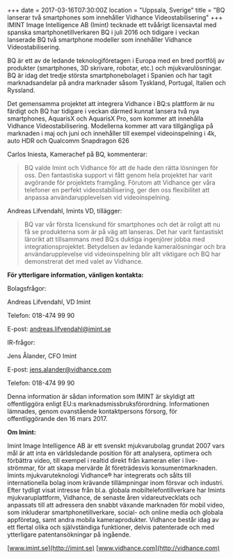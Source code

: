+++
date = 2017-03-16T07:30:00Z
location = "Uppsala, Sverige"
title = "BQ lanserar två smartphones som innehåller Vidhance Videostabilisering"
+++
IMINT Image Intelligence AB (Imint) tecknade ett tvåårigt licensavtal med spanska smartphonetillverkaren BQ i juli 2016 och tidigare i veckan lanserade BQ två smartphone modeller som innehåller Vidhance Videostabilisering.<!--more-->

BQ är ett av de ledande teknologiföretagen i Europa med en bred portfölj av produkter (smartphones, 3D skrivare, robotar, etc.) och mjukvarulösningar. BQ är idag det tredje största smartphonebolaget i Spanien och har tagit marknadsandelar på andra marknader såsom Tyskland, Portugal, Italien och Ryssland.

Det gemensamma projektet att integrera Vidhance i BQ:s plattform är nu färdigt och BQ har tidigare i veckan därmed kunnat lansera två nya smartphones, AquarisX och AquarisX Pro, som kommer att innehålla Vidhance Videostabilisering. Modellerna kommer att vara tillgängliga på marknaden i maj och juni och innehåller till exempel videoinspelning i 4k, auto HDR och Qualcomm Snapdragon 626

Carlos Iniesta, Kamerachef på BQ, kommenterar:

>BQ valde Imint och Vidhance för att de hade den rätta lösningen för oss. Den fantastiska support vi fått genom hela projektet har varit avgörande för projektets framgång. Förutom att Vidhance ger våra telefoner en perfekt videostabilisering, ger den oss flexibilitet att anpassa användarupplevelsen vid videoinspelning.

Andreas Lifvendahl, Imints VD, tillägger:

>BQ var vår första licenskund för smartphones och det är roligt att nu få se produkterna som är på väg att lanseras. Det har varit fantastiskt lärorikt att tillsammans med BQ:s duktiga ingenjörer jobba med integrationsprojektet. Betydelsen av ledande kameralösningar och bra användarupplevelse vid videoinspelning blir allt viktigare och BQ har demonstrerat det med valet av Vidhance.

**För ytterligare information, vänligen kontakta:**

Bolagsfrågor:

Andreas Lifvendahl, VD Imint

Telefon: 018-474 99 90

E-post: andreas.lifvendahl@imint.se

IR-frågor:

Jens Ålander, CFO Imint

E-post: jens.alander@vidhance.com

Telefon: 018-474 99 90

Denna information är sådan information som IMINT är skyldigt att offentliggöra enligt EU:s marknadsmissbruksförordning. Informationen lämnades, genom ovanstående kontaktpersons försorg, för offentliggörande den 16 mars 2017.

**Om Imint:**

Imint Image Intelligence AB är ett svenskt mjukvarubolag grundat 2007 vars mål är att inta en världsledande position för att analysera, optimera och förbättra video, till exempel i realtid direkt från kameran eller i live-strömmar, för att skapa mervärde åt företrädesvis konsumentmarknaden. Imints mjukvaruteknologi Vidhance® har integrerats och sålts till internationella bolag inom krävande tillämpningar inom försvar och industri. Efter tydligt visat intresse från bl.a. globala mobiltelefontillverkare har Imints mjukvaruplattform, Vidhance, de senaste åren vidareutvecklats och anpassats till att adressera den snabbt växande marknaden för mobil video, som inkluderar smartphonetillverkare, social- och online media och globala appföretag, samt andra mobila kameraprodukter. Vidhance består idag av ett flertal olika och självständiga funktioner, delvis patenterade och med ytterligare patentansökningar på ingående.

[www.imint.se](http://imint.se) [www.vidhance.com](http://vidhance.com)